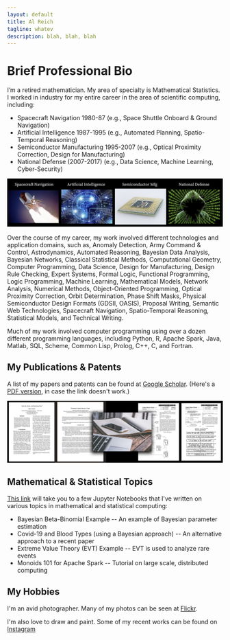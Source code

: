 ```yaml
---
layout: default
title: Al Reich
tagline: whatev
description: blah, blah, blah
---
```


# Brief Professional Bio

I’m a retired mathematician. My area of specialty is Mathematical Statistics. I worked in industry for my entire career in the area of scientific computing, including:
* Spacecraft Navigation 1980-87 (e.g., Space Shuttle Onboard & Ground Navigation)
* Artificial Intelligence 1987-1995 (e.g., Automated Planning, Spatio-Temporal Reasoning)
* Semiconductor Manufacturing 1995-2007 (e.g., Optical Proximity Correction, Design for Manufacturing)
* National Defense (2007-2017) (e.g., Data Science, Machine Learning, Cyber-Security)

![My Job History in Images](images/job_history_images.png)

Over the course of my career, my work involved different technologies and application domains, such as, Anomaly Detection, Army Command & Control, Astrodynamics, Automated Reasoning, Bayesian Data Analysis, Bayesian Networks, Classical Statistical Methods, Computational Geometry, Computer Programming, Data Science, Design for Manufacturing, Design Rule Checking, Expert Systems, Formal Logic, Functional Programming, Logic Programming, Machine Learning, Mathematical Models, Network Analysis, Numerical Methods, Object-Oriented Programming, Optical Proximity Correction, Orbit Determination, Phase Shift Masks, Physical Semiconductor Design Formats (GDSII, OASIS), Proposal Writing, Semantic Web Technologies, Spacecraft Navigation, Spatio-Temporal Reasoning, Statistical Models, and Technical Writing.

Much of my work involved computer programming using over a dozen different programming languages, including Python, R, Apache Spark, Java, Matlab, SQL, Scheme, Common Lisp, Prolog, C++, C, and Fortran.

## My Publications & Patents

A list of my papers and patents can be found at [Google Scholar](https://scholar.google.com/citations?user=N_wnSyUAAAAJ&hl=en).
(Here's a [PDF version](Google_Scholar_AJR.pdf), in case the link doesn't work.)

![Papers & Patents Image](images/papers_patents.png)

## Mathematical & Statistical Topics

[This link](jupyter_notebooks.md) will take you to a few Jupyter Notebooks that I've written on various topics in mathematical and statistical computing:

* Bayesian Beta-Binomial Example -- An example of Bayesian parameter estimation
* Covid-19 and Blood Types (using a Bayesian approach) -- An alternative approach to a recent paper
* Extreme Value Theory (EVT) Example -- EVT is used to analyze rare events
* Monoids 101 for Apache Spark -- Tutorial on large scale, distributed computing

## My Hobbies

I'm an avid photographer. Many of my photos can be seen at [Flickr](https://www.flickr.com/photos/alreich).

I'm also love to draw and paint. Some of my recent works can be found on [Instagram](https://www.instagram.com/al.reich/)

